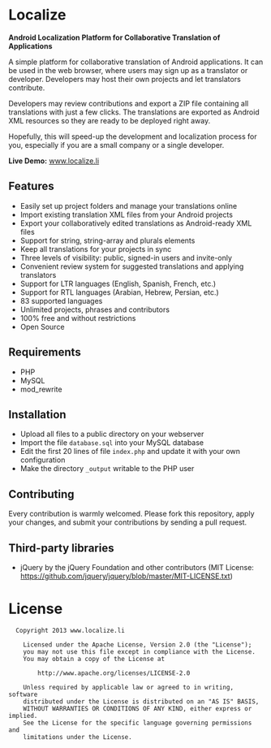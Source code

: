 Localize
========

**Android Localization Platform for Collaborative Translation of Applications**

A simple platform for collaborative translation of Android applications. It can be used in the web browser, where users may sign up as a translator or developer. Developers may host their own projects and let translators contribute.

Developers may review contributions and export a ZIP file containing all translations with just a few clicks. The translations are exported as Android XML resources so they are ready to be deployed right away.

Hopefully, this will speed-up the development and localization process for you, especially if you are a small company or a single developer.

**Live Demo:** www.localize.li

Features
------

+ Easily set up project folders and manage your translations online
+ Import existing translation XML files from your Android projects
+ Export your collaboratively edited translations as Android-ready XML files
+ Support for string, string-array and plurals elements
+ Keep all translations for your projects in sync
+ Three levels of visibility: public, signed-in users and invite-only
+ Convenient review system for suggested translations and applying translators
+ Support for LTR languages (English, Spanish, French, etc.)
+ Support for RTL languages (Arabian, Hebrew, Persian, etc.)
+ 83 supported languages
+ Unlimited projects, phrases and contributors
+ 100% free and without restrictions
+ Open Source

Requirements
------

+ PHP
+ MySQL
+ mod_rewrite

Installation
------

+ Upload all files to a public directory on your webserver
+ Import the file `database.sql` into your MySQL database
+ Edit the first 20 lines of file `index.php` and update it with your own configuration
+ Make the directory `_output` writable to the PHP user

Contributing
------

Every contribution is warmly welcomed. Please fork this repository, apply your changes, and submit your contributions by sending a pull request.

Third-party libraries
------

+ jQuery by the jQuery Foundation and other contributors (MIT License: https://github.com/jquery/jquery/blob/master/MIT-LICENSE.txt)

License
========

```
  Copyright 2013 www.localize.li

	Licensed under the Apache License, Version 2.0 (the "License");
	you may not use this file except in compliance with the License.
	You may obtain a copy of the License at

		http://www.apache.org/licenses/LICENSE-2.0

	Unless required by applicable law or agreed to in writing, software
	distributed under the License is distributed on an "AS IS" BASIS,
	WITHOUT WARRANTIES OR CONDITIONS OF ANY KIND, either express or implied.
	See the License for the specific language governing permissions and
	limitations under the License.
```

